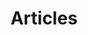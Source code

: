 ---
layout: post-index
permalink: /articles/index.html
title: Articles
tagline: A List of Posts
tags: [blog, graphic design]
image:
  feature: texture-feature-03.jpg
---